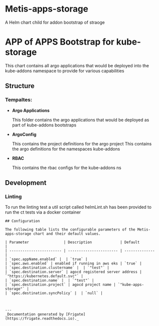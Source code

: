 
Metis-apps-storage
===========

A Helm chart child for addon bootstrap of straoge

# APP of APPS Bootstrap for kube-storage

This chart contains all argo applications that would be deployed into the kube-addons namespace to provide for various
capabilities

## Structure

### **Tempaltes:**


- **Argo Applications**

    This folder contains the argo applications that would be deployed as part of kube-addons bootstraps

- **ArgoConfig**

    This contains the project definitions  for the argo project
    This  contains the argo definitions for the namespaces kube-addons

- **RBAC**

    This contains the rbac configs for the kube-addons ns

## Development
### Linting
To run the linting test a util script called helmLint.sh has been provided to run the ct tests via a docker container




```
## Configuration

The following table lists the configurable parameters of the Metis-apps-storage chart and their default values.

| Parameter                | Description             | Default        |
| ------------------------ | ----------------------- | -------------- |
| `spec.appName.enabled` |  | `true` |
| `spec.aws.enabled` | enabled if running in aws eks | `true` |
| `spec.destination.clustername` |  | `"test"` |
| `spec.destination.server` | agocd registered server address | `"https://kubernetes.default.svc"` |
| `spec.destination.name` |  | `"test"` |
| `spec.destination.project` | agocd project name | `"kube-apps-storage"` |
| `spec.destination.syncPolicy` |  | `null` |



---
_Documentation generated by [Frigate](https://frigate.readthedocs.io)._

